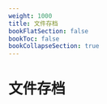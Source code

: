 ```yaml
---
weight: 1000
title: 文件存档
bookFlatSection: false
bookToc: false
bookCollapseSection: true
---
```


# 文件存档